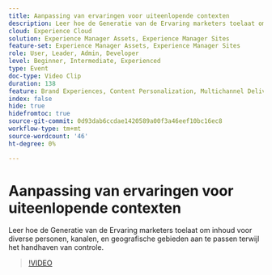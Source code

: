 ```yaml
---
title: Aanpassing van ervaringen voor uiteenlopende contexten
description: Leer hoe de Generatie van de Ervaring marketers toelaat om inhoud voor diverse personen, kanalen, en geografische gebieden aan te passen terwijl het handhaven van controle.
cloud: Experience Cloud
solution: Experience Manager Assets, Experience Manager Sites
feature-set: Experience Manager Assets, Experience Manager Sites
role: User, Leader, Admin, Developer
level: Beginner, Intermediate, Experienced
type: Event
doc-type: Video Clip
duration: 138
feature: Brand Experiences, Content Personalization, Multichannel Delivery, Renditions, Templates
index: false
hide: true
hidefromtoc: true
source-git-commit: 0d93dab6ccdae1420589a00f3a46eef10bc16ec8
workflow-type: tm+mt
source-wordcount: '46'
ht-degree: 0%

---
```



# Aanpassing van ervaringen voor uiteenlopende contexten

Leer hoe de Generatie van de Ervaring marketers toelaat om inhoud voor diverse personen, kanalen, en geografische gebieden aan te passen terwijl het handhaven van controle.

>[!VIDEO](https://video.tv.adobe.com/v/3462408/?learn=on&enablevpops&captions=dut)
